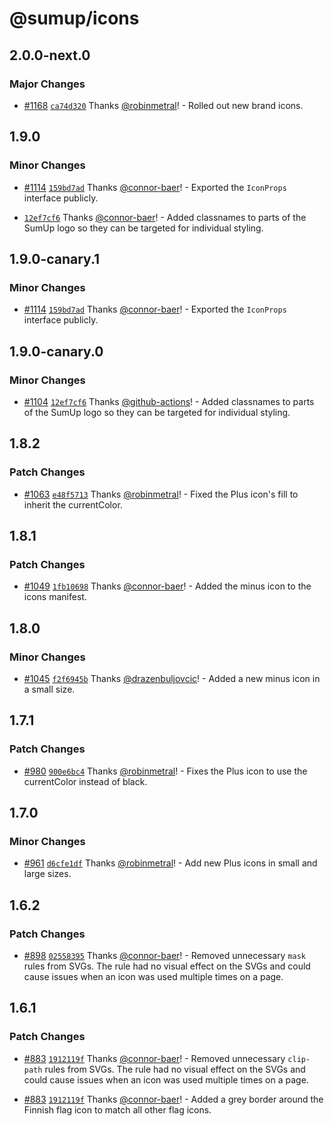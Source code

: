 # @sumup/icons

## 2.0.0-next.0

### Major Changes

- [#1168](https://github.com/sumup-oss/circuit-ui/pull/1168) [`ca74d320`](https://github.com/sumup-oss/circuit-ui/commit/ca74d320168aba1285e23691ca6651a1d12f9d27) Thanks [@robinmetral](https://github.com/robinmetral)! - Rolled out new brand icons.

## 1.9.0

### Minor Changes

- [#1114](https://github.com/sumup-oss/circuit-ui/pull/1114) [`159bd7ad`](https://github.com/sumup-oss/circuit-ui/commit/159bd7ad9f7aa6fd73528b209377e073c498e40e) Thanks [@connor-baer](https://github.com/connor-baer)! - Exported the `IconProps` interface publicly.

* [`12ef7cf6`](https://github.com/sumup-oss/circuit-ui/commit/12ef7cf6c147e73b265139237751ecfa4fe37804) Thanks [@connor-baer](https://github.com/connor-baer)! - Added classnames to parts of the SumUp logo so they can be targeted for individual styling.

## 1.9.0-canary.1

### Minor Changes

- [#1114](https://github.com/sumup-oss/circuit-ui/pull/1114) [`159bd7ad`](https://github.com/sumup-oss/circuit-ui/commit/159bd7ad9f7aa6fd73528b209377e073c498e40e) Thanks [@connor-baer](https://github.com/connor-baer)! - Exported the `IconProps` interface publicly.

## 1.9.0-canary.0

### Minor Changes

- [#1104](https://github.com/sumup-oss/circuit-ui/pull/1104) [`12ef7cf6`](https://github.com/sumup-oss/circuit-ui/commit/12ef7cf6c147e73b265139237751ecfa4fe37804) Thanks [@github-actions](https://github.com/apps/github-actions)! - Added classnames to parts of the SumUp logo so they can be targeted for individual styling.

## 1.8.2

### Patch Changes

- [#1063](https://github.com/sumup-oss/circuit-ui/pull/1063) [`e48f5713`](https://github.com/sumup-oss/circuit-ui/commit/e48f57135a8c129049d2b614efa2ed936fa63e42) Thanks [@robinmetral](https://github.com/robinmetral)! - Fixed the Plus icon's fill to inherit the currentColor.

## 1.8.1

### Patch Changes

- [#1049](https://github.com/sumup-oss/circuit-ui/pull/1049) [`1fb10698`](https://github.com/sumup-oss/circuit-ui/commit/1fb10698f624a5682a849964a926179ea0e425c9) Thanks [@connor-baer](https://github.com/connor-baer)! - Added the minus icon to the icons manifest.

## 1.8.0

### Minor Changes

- [#1045](https://github.com/sumup-oss/circuit-ui/pull/1045) [`f2f6945b`](https://github.com/sumup-oss/circuit-ui/commit/f2f6945b009079ca52b05433e6c8940e1de0720b) Thanks [@drazenbuljovcic](https://github.com/drazenbuljovcic)! - Added a new minus icon in a small size.

## 1.7.1

### Patch Changes

- [#980](https://github.com/sumup-oss/circuit-ui/pull/980) [`900e6bc4`](https://github.com/sumup-oss/circuit-ui/commit/900e6bc465e4f909ab000403da3d17724f2ab73e) Thanks [@robinmetral](https://github.com/robinmetral)! - Fixes the Plus icon to use the currentColor instead of black.

## 1.7.0

### Minor Changes

- [#961](https://github.com/sumup-oss/circuit-ui/pull/961) [`d6cfe1df`](https://github.com/sumup-oss/circuit-ui/commit/d6cfe1dff247bea93b83c19dde728ca36b51bc0b) Thanks [@robinmetral](https://github.com/robinmetral)! - Add new Plus icons in small and large sizes.

## 1.6.2

### Patch Changes

- [#898](https://github.com/sumup-oss/circuit-ui/pull/898) [`02558395`](https://github.com/sumup-oss/circuit-ui/commit/025583954df06c95c79584e8639936a03e7f77f4) Thanks [@connor-baer](https://github.com/connor-baer)! - Removed unnecessary `mask` rules from SVGs. The rule had no visual effect on the SVGs and could cause issues when an icon was used multiple times on a page.

## 1.6.1

### Patch Changes

- [#883](https://github.com/sumup-oss/circuit-ui/pull/883) [`1912119f`](https://github.com/sumup-oss/circuit-ui/commit/1912119fd998ab9d4000e11db5dfa653fdd8c877) Thanks [@connor-baer](https://github.com/connor-baer)! - Removed unnecessary `clip-path` rules from SVGs. The rule had no visual effect on the SVGs and could cause issues when an icon was used multiple times on a page.

* [#883](https://github.com/sumup-oss/circuit-ui/pull/883) [`1912119f`](https://github.com/sumup-oss/circuit-ui/commit/1912119fd998ab9d4000e11db5dfa653fdd8c877) Thanks [@connor-baer](https://github.com/connor-baer)! - Added a grey border around the Finnish flag icon to match all other flag icons.
